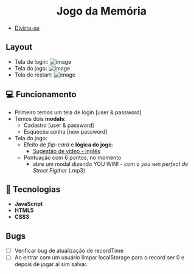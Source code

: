 <h1 align='center'>Jogo da Memória</h1>

- [Divirta-se](https://memory-game10.vercel.app/)

## Layout
- Tela de login: ![image](https://user-images.githubusercontent.com/62751571/181507611-6c3221f6-3147-4338-9853-301ef010e306.png)
- Tela do jogo: ![image](https://user-images.githubusercontent.com/62751571/181507748-c545b726-187a-469f-bb72-b0dedf212fb2.png)
- Tela de restart: ![image](https://user-images.githubusercontent.com/62751571/174336375-4989950a-820b-44d6-9140-d2b0ed7930d9.png)

## :computer: Funcionamento 
- Primeiro temos um tela de login [user & password] 
- Temos dois **modals**: 
    - Cadastro [user & password]
    - Esqueceu senha [new password]
- Tela do jogo:
    - Efeito de *flip-card* e **lógica do jogo**: 
        - [Sugestão de vídeo - inglês](https://youtu.be/ZniVgo8U7ek)
    - Pontuação com 6 pontos, no momento
        - abre um modal dizendo YOU WIN! - com o _*you win perfect de Street Figther*_ (.mp3)

## :rocket: Tecnologias
- **JavaScript** 
- **HTML5**         
- **CSS3**     

## Bugs 
- [ ] Verificar bug de atualização de recordTime
- [ ] Ao entrar com um usuário limpar localStorage para o record ser 0 e depois de jogar ai sim salvar.

